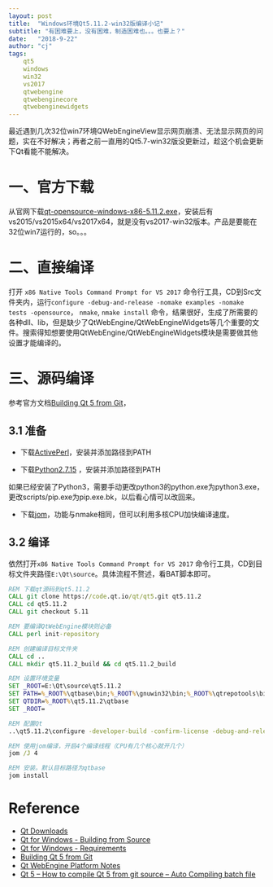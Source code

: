 ```yaml
---
layout: post
title:  "Windows环境Qt5.11.2-win32版编译小记"
subtitle: "有困难要上，没有困难，制造困难也。。。也要上？"
date:   "2018-9-22" 
author: "cj"
tags:
    qt5
    windows
    win32
    vs2017
    qtwebengine
    qtwebenginecore
    qtwebenginewidgets
---
```


最近遇到几次32位win7环境QWebEngineView显示网页崩溃、无法显示网页的问题，实在不好解决；再者之前一直用的Qt5.7-win32版没更新过，趁这个机会更新下Qt看能不能解决。

# 一、官方下载
从官网下载[qt-opensource-windows-x86-5.11.2.exe](http://download.qt.io/archive/qt/5.11/5.11.2/qt-opensource-windows-x86-5.11.2.exe)，安装后有vs2015/vs2015x64/vs2017x64，就是没有vs2017-win32版本。产品是要能在32位win7运行的，so。。。

# 二、直接编译

打开 `x86 Native Tools Command Prompt for VS 2017` 命令行工具，CD到Src文件夹内，运行`configure -debug-and-release -nomake examples -nomake tests -opensource`， `nmake`, `nmake install` 命令，结果很好，生成了所需要的各种dll、lib，但是缺少了QtWebEngine/QtWebEngineWidgets等几个重要的文件。搜索得知想要使用QtWebEngine/QtWebEngineWidgets模块是需要做其他设置才能编译的。

# 三、源码编译

参考官方文档[Building Qt 5 from Git](https://wiki.qt.io/Building_Qt_5_from_Git)，

## 3.1 准备

- 下载[ActivePerl](http://www.activestate.com/activeperl)，安装并添加路径到PATH

- 下载[Python2.7.15](https://www.python.org/ftp/python/2.7.15/python-2.7.15.msi) ，安装并添加路径到PATH

如果已经安装了Python3，需要手动更改python3的python.exe为python3.exe，更改scripts/pip.exe为pip.exe.bk，以后看心情可以改回来。

- 下载[jom](http://wiki.qt.io/jom)，功能与nmake相同，但可以利用多核CPU加快编译速度。

## 3.2 编译

依然打开`x86 Native Tools Command Prompt for VS 2017` 命令行工具，CD到目标文件夹路径`E:\Qt\source`。具体流程不赘述，看BAT脚本即可。

``` bat
REM 下载qt源码到qt5.11.2
CALL git clone https://code.qt.io/qt/qt5.git qt5.11.2
CALL cd qt5.11.2
CALL git checkout 5.11

REM 要编译QtWebEngine模块则必备
CALL perl init-repository

REM 创建编译目标文件夹
CALL cd ..
CALL mkdir qt5.11.2_build && cd qt5.11.2_build

REM 设置环境变量
SET _ROOT=E:\Qt\source\qt5.11.2
SET PATH=%_ROOT%\qtbase\bin;%_ROOT%\gnuwin32\bin;%_ROOT%\qtrepotools\bin;%PATH%
SET QTDIR=%_ROOT%\qt5.11.2\qtbase
SET _ROOT=

REM 配置Qt
..\qt5.11.2\configure -developer-build -confirm-license -debug-and-release -opensource -opengl desktop -nomake examples -nomake tests

REM 使用jom编译，开启4个编译线程（CPU有几个核心就开几个）
jom /J 4

REM 安装。默认目标路径为qtbase
jom install

```

# Reference

- [Qt Downloads](http://download.qt.io/archive/qt/5.11/5.11.2/)
- [Qt for Windows - Building from Source](http://doc.qt.io/qt-5/windows-building.html)
- [Qt for Windows - Requirements](http://doc.qt.io/qt-5/windows-requirements.html)
- [Building Qt 5 from Git](https://wiki.qt.io/Building_Qt_5_from_Git)
- [Qt WebEngine Platform Notes](http://doc.qt.io/qt-5/qtwebengine-platform-notes.html)
- [Qt 5 – How to compile Qt 5 from git source – Auto Compiling batch file](https://blog.afach.de/?page_id=399)
